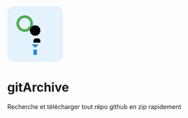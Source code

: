 ![gitArchive logo](favicon.svg "gitArchive icon")

# gitArchive
Recherche et télécharger tout répo github en zip rapidement
